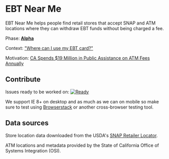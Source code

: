 EBT Near Me
===========

EBT Near Me helps people find retail stores that accept SNAP and ATM locations where they can withdraw EBT funds without being charged a fee.

Phase: [**Alpha**](https://www.gov.uk/service-manual/phases)

Context: ["Where can I use my EBT card?"](https://github.com/codeforamerica/health-project-ideas/issues/33)

Motivation: [CA Spends $19 Million in Public Assistance on ATM Fees Annually](http://calreinvest.org/news/new-report-california-spends-19-million-in-public-assistance-on-atm-fees-annually)

Contribute
-------------
Issues ready to be worked on: [![Ready](https://badge.waffle.io/codeforamerica/ebt-near-me.svg?label=ready&title=Ready)](http://waffle.io/codeforamerica/ebt-near-me)

We support IE 8+ on desktop and as much as we can on mobile so make sure to test using [Browserstack](http://www.browserstack.com/) or another cross-browser testing tool.

Data sources
-----------------------

Store location data downloaded from the USDA's [SNAP Retailer Locator](http://www.fns.usda.gov/snap/retailerlocator).

ATM locations and metadata provided by the State of California Office of Systems Integration (OSI).
